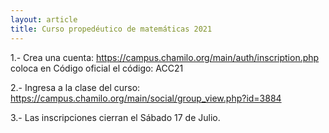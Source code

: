 ```yaml
---
layout: article
title: Curso propedéutico de matemáticas 2021
---
```


1.- Crea una cuenta: https://campus.chamilo.org/main/auth/inscription.php  
coloca en Código oficial el código: ACC21 
 
2.- Ingresa a la clase del curso: https://campus.chamilo.org/main/social/group_view.php?id=3884 
 
3.- Las inscripciones cierran el Sábado 17 de Julio.